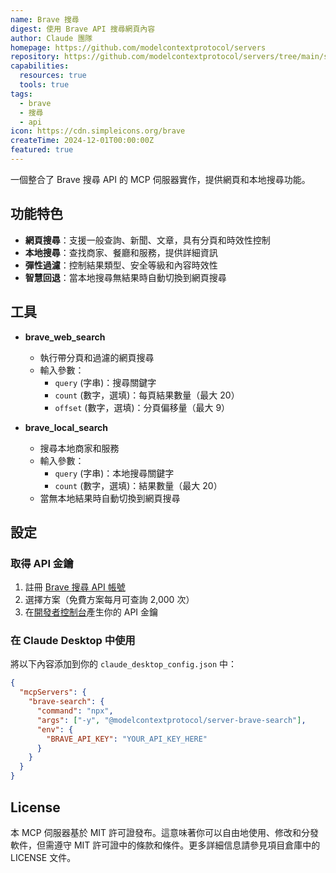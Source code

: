 ```yaml
---
name: Brave 搜尋
digest: 使用 Brave API 搜尋網頁內容
author: Claude 團隊
homepage: https://github.com/modelcontextprotocol/servers
repository: https://github.com/modelcontextprotocol/servers/tree/main/src/brave-search
capabilities:
  resources: true
  tools: true
tags:
  - brave
  - 搜尋
  - api
icon: https://cdn.simpleicons.org/brave
createTime: 2024-12-01T00:00:00Z
featured: true
---
```


一個整合了 Brave 搜尋 API 的 MCP 伺服器實作，提供網頁和本地搜尋功能。

## 功能特色

- **網頁搜尋**：支援一般查詢、新聞、文章，具有分頁和時效性控制
- **本地搜尋**：查找商家、餐廳和服務，提供詳細資訊
- **彈性過濾**：控制結果類型、安全等級和內容時效性
- **智慧回退**：當本地搜尋無結果時自動切換到網頁搜尋

## 工具

- **brave_web_search**

  - 執行帶分頁和過濾的網頁搜尋
  - 輸入參數：
    - `query` (字串)：搜尋關鍵字
    - `count` (數字，選填)：每頁結果數量（最大 20）
    - `offset` (數字，選填)：分頁偏移量（最大 9）

- **brave_local_search**
  - 搜尋本地商家和服務
  - 輸入參數：
    - `query` (字串)：本地搜尋關鍵字
    - `count` (數字，選填)：結果數量（最大 20）
  - 當無本地結果時自動切換到網頁搜尋

## 設定

### 取得 API 金鑰

1. 註冊 [Brave 搜尋 API 帳號](https://brave.com/search/api/)
2. 選擇方案（免費方案每月可查詢 2,000 次）
3. 在[開發者控制台](https://api.search.brave.com/app/keys)產生你的 API 金鑰

### 在 Claude Desktop 中使用

將以下內容添加到你的 `claude_desktop_config.json` 中：

```json
{
  "mcpServers": {
    "brave-search": {
      "command": "npx",
      "args": ["-y", "@modelcontextprotocol/server-brave-search"],
      "env": {
        "BRAVE_API_KEY": "YOUR_API_KEY_HERE"
      }
    }
  }
}
```

## License

本 MCP 伺服器基於 MIT 許可證發布。這意味著你可以自由地使用、修改和分發軟件，但需遵守 MIT 許可證中的條款和條件。更多詳細信息請參見項目倉庫中的 LICENSE 文件。
